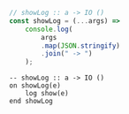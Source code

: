 ```javascript
// showLog :: a -> IO ()
const showLog = (...args) =>
    console.log(
        args
        .map(JSON.stringify)
        .join(" -> ")
    );
```


```applescript
-- showLog :: a -> IO ()
on showLog(e)
    log show(e)
end showLog
```